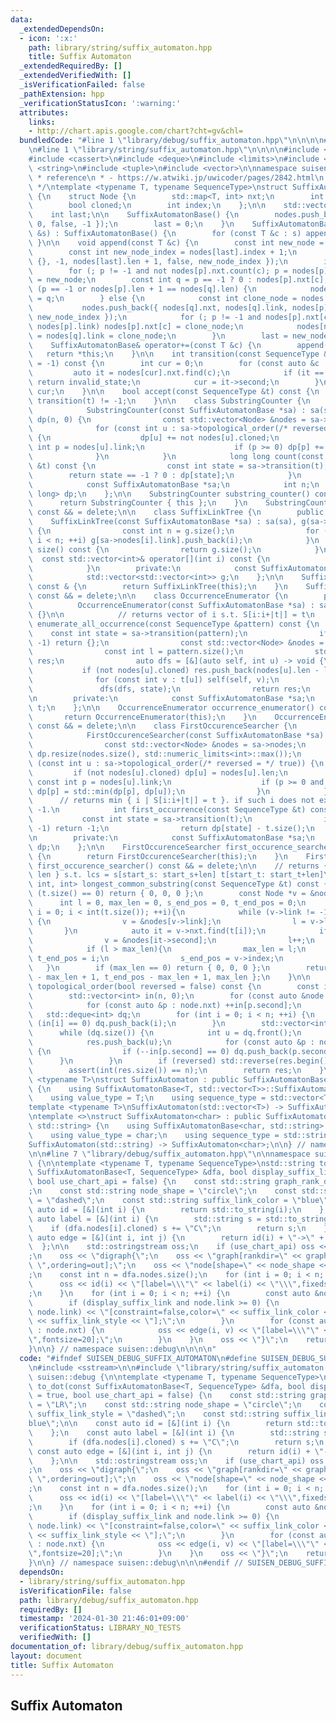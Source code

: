 ```yaml
---
data:
  _extendedDependsOn:
  - icon: ':x:'
    path: library/string/suffix_automaton.hpp
    title: Suffix Automaton
  _extendedRequiredBy: []
  _extendedVerifiedWith: []
  _isVerificationFailed: false
  _pathExtension: hpp
  _verificationStatusIcon: ':warning:'
  attributes:
    links:
    - http://chart.apis.google.com/chart?cht=gv&chl=
  bundledCode: "#line 1 \"library/debug/suffix_automaton.hpp\"\n\n\n\n#include <sstream>\n\
    \n#line 1 \"library/string/suffix_automaton.hpp\"\n\n\n\n#include <algorithm>\n\
    #include <cassert>\n#include <deque>\n#include <limits>\n#include <map>\n#include\
    \ <string>\n#include <tuple>\n#include <vector>\n\nnamespace suisen {\n\n/**\n\
    \ * reference\n * - https://w.atwiki.jp/uwicoder/pages/2842.html\n * - https://cp-algorithms.com/string/suffix-automaton.html\n\
    \ */\ntemplate <typename T, typename SequenceType>\nstruct SuffixAutomatonBase\
    \ {\n    struct Node {\n        std::map<T, int> nxt;\n        int link, len;\n\
    \        bool cloned;\n        int index;\n    };\n\n    std::vector<Node> nodes;\n\
    \    int last;\n\n    SuffixAutomatonBase() {\n        nodes.push_back({ {}, -1,\
    \ 0, false, -1 });\n        last = 0;\n    }\n    SuffixAutomatonBase(const SequenceType\
    \ &s) : SuffixAutomatonBase() {\n        for (const T &c : s) append(c);\n   \
    \ }\n\n    void append(const T &c) {\n        const int new_node = nodes.size();\n\
    \        const int new_node_index = nodes[last].index + 1;\n        nodes.push_back({\
    \ {}, -1, nodes[last].len + 1, false, new_node_index });\n        int p = last;\n\
    \        for (; p != -1 and not nodes[p].nxt.count(c); p = nodes[p].link) nodes[p].nxt[c]\
    \ = new_node;\n        const int q = p == -1 ? 0 : nodes[p].nxt[c];\n        if\
    \ (p == -1 or nodes[p].len + 1 == nodes[q].len) {\n            nodes[new_node].link\
    \ = q;\n        } else {\n            const int clone_node = nodes.size();\n \
    \           nodes.push_back({ nodes[q].nxt, nodes[q].link, nodes[p].len + 1, true,\
    \ new_node_index });\n            for (; p != -1 and nodes[p].nxt[c] == q; p =\
    \ nodes[p].link) nodes[p].nxt[c] = clone_node;\n            nodes[new_node].link\
    \ = nodes[q].link = clone_node;\n        }\n        last = new_node;\n    }\n\
    \    SuffixAutomatonBase& operator+=(const T &c) {\n        append(c);\n     \
    \   return *this;\n    }\n\n    int transition(const SequenceType &t, int invalid_state\
    \ = -1) const {\n        int cur = 0;\n        for (const auto &c : t) {\n   \
    \         auto it = nodes[cur].nxt.find(c);\n            if (it == nodes[cur].nxt.end())\
    \ return invalid_state;\n            cur = it->second;\n        }\n        return\
    \ cur;\n    }\n\n    bool accept(const SequenceType &t) const {\n        return\
    \ transition(t) != -1;\n    }\n\n    class SubstringCounter {\n        public:\n\
    \            SubstringCounter(const SuffixAutomatonBase *sa) : sa(sa), n(sa->nodes.size()),\
    \ dp(n, 0) {\n                const std::vector<Node> &nodes = sa->nodes;\n  \
    \              for (const int u : sa->topological_order(/* reversed = */ true))\
    \ {\n                    dp[u] += not nodes[u].cloned;\n                    const\
    \ int p = nodes[u].link;\n                    if (p >= 0) dp[p] += dp[u];\n  \
    \              }\n            }\n            long long count(const SequenceType\
    \ &t) const {\n                const int state = sa->transition(t);\n        \
    \        return state == -1 ? 0 : dp[state];\n            }\n        private:\n\
    \            const SuffixAutomatonBase *sa;\n            int n;\n            std::vector<long\
    \ long> dp;\n    };\n\n    SubstringCounter substring_counter() const & {\n  \
    \      return SubstringCounter { this };\n    }\n    SubstringCounter substring_counter()\
    \ const && = delete;\n\n    class SuffixLinkTree {\n        public:\n        \
    \    SuffixLinkTree(const SuffixAutomatonBase *sa) : sa(sa), g(sa->nodes.size())\
    \ {\n                const int n = g.size();\n                for (int i = 1;\
    \ i < n; ++i) g[sa->nodes[i].link].push_back(i);\n            }\n            int\
    \ size() const {\n                return g.size();\n            }\n          \
    \  const std::vector<int>& operator[](int i) const {\n                return g[i];\n\
    \            }\n        private:\n            const SuffixAutomatonBase *sa;\n\
    \            std::vector<std::vector<int>> g;\n    };\n\n    SuffixLinkTree suffix_link_tree()\
    \ const & {\n        return SuffixLinkTree(this);\n    }\n    SuffixLinkTree suffix_link_tree()\
    \ const && = delete;\n\n    class OccurrenceEnumerator {\n        public:\n  \
    \          OccurrenceEnumerator(const SuffixAutomatonBase *sa) : sa(sa), t(sa->suffix_link_tree())\
    \ {}\n\n            // returns vector of i s.t. S[i:i+|t|] = t\n            std::vector<int>\
    \ enumerate_all_occurrence(const SequenceType &pattern) const {\n            \
    \    const int state = sa->transition(pattern);\n                if (state ==\
    \ -1) return {};\n                const std::vector<Node> &nodes = sa->nodes;\n\
    \                const int l = pattern.size();\n                std::vector<int>\
    \ res;\n                auto dfs = [&](auto self, int u) -> void {\n         \
    \           if (not nodes[u].cloned) res.push_back(nodes[u].len - l);\n      \
    \              for (const int v : t[u]) self(self, v);\n                };\n \
    \               dfs(dfs, state);\n                return res;\n            }\n\
    \n        private:\n            const SuffixAutomatonBase *sa;\n            SuffixLinkTree\
    \ t;\n    };\n\n    OccurrenceEnumerator occurrence_enumerator() const & {\n \
    \       return OccurrenceEnumerator(this);\n    }\n    OccurrenceEnumerator occurrence_enumerator()\
    \ const && = delete;\n\n    class FirstOccurenceSearcher {\n        public:\n\
    \            FirstOccurenceSearcher(const SuffixAutomatonBase *sa) : sa(sa) {\n\
    \                const std::vector<Node> &nodes = sa->nodes;\n               \
    \ dp.resize(nodes.size(), std::numeric_limits<int>::max());\n                for\
    \ (const int u : sa->topological_order(/* reversed = */ true)) {\n           \
    \         if (not nodes[u].cloned) dp[u] = nodes[u].len;\n                   \
    \ const int p = nodes[u].link;\n                    if (p >= 0 and nodes[p].cloned)\
    \ dp[p] = std::min(dp[p], dp[u]);\n                }\n            }\n\n      \
    \      // returns min { i | S[i:i+|t|] = t }. if such i does not exist, returns\
    \ -1.\n            int first_occurrence(const SequenceType &t) const {\n     \
    \           const int state = sa->transition(t);\n                if (state ==\
    \ -1) return -1;\n                return dp[state] - t.size();\n            }\n\
    \n        private:\n            const SuffixAutomatonBase *sa;\n            std::vector<int>\
    \ dp;\n    };\n\n    FirstOccurenceSearcher first_occurence_searcher() const &\
    \ {\n        return FirstOccurenceSearcher(this);\n    }\n    FirstOccurenceSearcher\
    \ first_occurence_searcher() const && = delete;\n\n    // returns { start_s, start_t,\
    \ len } s.t. lcs = s[start_s: start_s+len] t[start_t: start_t+len]\n    std::tuple<int,\
    \ int, int> longest_common_substring(const SequenceType &t) const {\n        if\
    \ (t.size() == 0) return { 0, 0, 0 };\n        const Node *v = &nodes[0];\n  \
    \      int l = 0, max_len = 0, s_end_pos = 0, t_end_pos = 0;\n        for (int\
    \ i = 0; i < int(t.size()); ++i){\n            while (v->link != -1 and not v->nxt.count(t[i]))\
    \ {\n                v = &nodes[v->link];\n                l = v->len;\n     \
    \       }\n            auto it = v->nxt.find(t[i]);\n            if (it != v->nxt.end()){\n\
    \                v = &nodes[it->second];\n                l++;\n            }\n\
    \            if (l > max_len){\n                max_len = l;\n               \
    \ t_end_pos = i;\n                s_end_pos = v->index;\n            }\n     \
    \   }\n        if (max_len == 0) return { 0, 0, 0 };\n        return { s_end_pos\
    \ - max_len + 1, t_end_pos - max_len + 1, max_len };\n    }\n\n    std::vector<int>\
    \ topological_order(bool reversed = false) const {\n        const int n = nodes.size();\n\
    \        std::vector<int> in(n, 0);\n        for (const auto &node : nodes) {\n\
    \            for (const auto &p : node.nxt) ++in[p.second];\n        }\n     \
    \   std::deque<int> dq;\n        for (int i = 0; i < n; ++i) {\n            if\
    \ (in[i] == 0) dq.push_back(i);\n        }\n        std::vector<int> res;\n  \
    \      while (dq.size()) {\n            int u = dq.front();\n            dq.pop_front();\n\
    \            res.push_back(u);\n            for (const auto &p : nodes[u].nxt)\
    \ {\n                if (--in[p.second] == 0) dq.push_back(p.second);\n      \
    \      }\n        }\n        if (reversed) std::reverse(res.begin(), res.end());\n\
    \        assert(int(res.size()) == n);\n        return res;\n    }\n};\n\ntemplate\
    \ <typename T>\nstruct SuffixAutomaton : public SuffixAutomatonBase<T, std::vector<T>>\
    \ {\n    using SuffixAutomatonBase<T, std::vector<T>>::SuffixAutomatonBase;\n\
    \    using value_type = T;\n    using sequence_type = std::vector<T>;\n};\n\n\
    template <typename T>\nSuffixAutomaton(std::vector<T>) -> SuffixAutomaton<T>;\n\
    \ntemplate <>\nstruct SuffixAutomaton<char> : public SuffixAutomatonBase<char,\
    \ std::string> {\n    using SuffixAutomatonBase<char, std::string>::SuffixAutomatonBase;\n\
    \    using value_type = char;\n    using sequence_type = std::string;\n};\n\n\
    SuffixAutomaton(std::string) -> SuffixAutomaton<char>;\n\n} // namespace suisen\n\
    \n\n#line 7 \"library/debug/suffix_automaton.hpp\"\n\nnamespace suisen::debug\
    \ {\n\ntemplate <typename T, typename SequenceType>\nstd::string to_dot(const\
    \ SuffixAutomatonBase<T, SequenceType> &dfa, bool display_suffix_link = true,\
    \ bool use_chart_api = false) {\n    const std::string graph_rank_dir = \"LR\"\
    ;\n    const std::string node_shape = \"circle\";\n    const std::string suffix_link_style\
    \ = \"dashed\";\n    const std::string suffix_link_color = \"blue\";\n\n    const\
    \ auto id = [&](int i) {\n        return std::to_string(i);\n    };\n    const\
    \ auto label = [&](int i) {\n        std::string s = std::to_string(i);\n    \
    \    if (dfa.nodes[i].cloned) s += \"C\";\n        return s;\n    };\n    const\
    \ auto edge = [&](int i, int j) {\n        return id(i) + \"->\" + id(j);\n  \
    \  };\n\n    std::ostringstream oss;\n    if (use_chart_api) oss << \"http://chart.apis.google.com/chart?cht=gv&chl=\"\
    ;\n    oss << \"digraph{\";\n    oss << \"graph[rankdir=\" << graph_rank_dir <<\
    \ \",ordering=out];\";\n    oss << \"node[shape=\" << node_shape << \",width=0.5];\"\
    ;\n    const int n = dfa.nodes.size();\n    for (int i = 0; i < n; ++i) {\n  \
    \      oss << id(i) << \"[label=\\\"\" << label(i) << \"\\\",fixedsize=true];\"\
    ;\n    }\n    for (int i = 0; i < n; ++i) {\n        const auto &node = dfa.nodes[i];\n\
    \        if (display_suffix_link and node.link >= 0) {\n            oss << edge(i,\
    \ node.link) << \"[constraint=false,color=\" << suffix_link_color << \",style=\"\
    \ << suffix_link_style << \"];\";\n        }\n        for (const auto &[k, v]\
    \ : node.nxt) {\n            oss << edge(i, v) << \"[label=\\\"\" << k << \"\\\
    \",fontsize=20];\";\n        }\n    }\n    oss << \"}\";\n    return oss.str();\n\
    }\n\n} // namespace suisen::debug\n\n\n\n"
  code: "#ifndef SUISEN_DEBUG_SUFFIX_AUTOMATON\n#define SUISEN_DEBUG_SUFFIX_AUTOMATON\n\
    \n#include <sstream>\n\n#include \"library/string/suffix_automaton.hpp\"\n\nnamespace\
    \ suisen::debug {\n\ntemplate <typename T, typename SequenceType>\nstd::string\
    \ to_dot(const SuffixAutomatonBase<T, SequenceType> &dfa, bool display_suffix_link\
    \ = true, bool use_chart_api = false) {\n    const std::string graph_rank_dir\
    \ = \"LR\";\n    const std::string node_shape = \"circle\";\n    const std::string\
    \ suffix_link_style = \"dashed\";\n    const std::string suffix_link_color = \"\
    blue\";\n\n    const auto id = [&](int i) {\n        return std::to_string(i);\n\
    \    };\n    const auto label = [&](int i) {\n        std::string s = std::to_string(i);\n\
    \        if (dfa.nodes[i].cloned) s += \"C\";\n        return s;\n    };\n   \
    \ const auto edge = [&](int i, int j) {\n        return id(i) + \"->\" + id(j);\n\
    \    };\n\n    std::ostringstream oss;\n    if (use_chart_api) oss << \"http://chart.apis.google.com/chart?cht=gv&chl=\"\
    ;\n    oss << \"digraph{\";\n    oss << \"graph[rankdir=\" << graph_rank_dir <<\
    \ \",ordering=out];\";\n    oss << \"node[shape=\" << node_shape << \",width=0.5];\"\
    ;\n    const int n = dfa.nodes.size();\n    for (int i = 0; i < n; ++i) {\n  \
    \      oss << id(i) << \"[label=\\\"\" << label(i) << \"\\\",fixedsize=true];\"\
    ;\n    }\n    for (int i = 0; i < n; ++i) {\n        const auto &node = dfa.nodes[i];\n\
    \        if (display_suffix_link and node.link >= 0) {\n            oss << edge(i,\
    \ node.link) << \"[constraint=false,color=\" << suffix_link_color << \",style=\"\
    \ << suffix_link_style << \"];\";\n        }\n        for (const auto &[k, v]\
    \ : node.nxt) {\n            oss << edge(i, v) << \"[label=\\\"\" << k << \"\\\
    \",fontsize=20];\";\n        }\n    }\n    oss << \"}\";\n    return oss.str();\n\
    }\n\n} // namespace suisen::debug\n\n\n#endif // SUISEN_DEBUG_SUFFIX_AUTOMATON\n"
  dependsOn:
  - library/string/suffix_automaton.hpp
  isVerificationFile: false
  path: library/debug/suffix_automaton.hpp
  requiredBy: []
  timestamp: '2024-01-30 21:46:01+09:00'
  verificationStatus: LIBRARY_NO_TESTS
  verifiedWith: []
documentation_of: library/debug/suffix_automaton.hpp
layout: document
title: Suffix Automaton
---
```

## Suffix Automaton